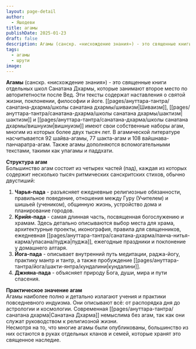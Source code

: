 ```yaml
---
layout: page-detail
author:
  - Яшодеви
title: агамы
publishDate: 2025-01-23
draft: false
description: Агамы (санскр. «нисхождение знания») - это священные книги отдельных школ Санатана Дхармы, которые занимают второе место по авторитетности после Вед. Эти тексты содержат наставления о святой жизни, поклонении, философии и йоге.
tags:
  - агамы
  - шрути
image:
---
```

**Агамы** (санскр. «нисхождение знания») - это священные книги отдельных школ Санатана Дхармы, которые занимают второе место по авторитетности после Вед. Эти тексты содержат наставления о святой жизни, поклонении, философии и йоге. [[pages/ануттара-тантра/санатана-дхарма/школы санатана дхармы/шиваизм|Шиваизм]], [[pages/ануттара-тантра/санатана-дхарма/школы санатана дхармы/шактизм|шактизм]] и [[pages/ануттара-тантра/санатана-дхарма/школы санатана дхармы/вишнуизм|вишнуизм]] имеют свои собственные наборы агам, многим из которых более двух тысяч лет. В агамической литературе насчитывается 92 шайва-агамы, 77 шакта-агам и 108 вайшнава-панчаратра-агам. Также агамы дополняются вспомогательными текстами, такими как упагамы и паддхати.

**Структура агам**  
Большинство агам состоит из четырех частей (пад), каждая из которых содержит несколько тысяч ритмических санскритских стихов, обычно двустиший:

1. **Чарья-пада** - разъясняет ежедневные религиозные обязанности, правильное поведение, отношения между Гуру (Учителем) и шишьей (учеником), общинную жизнь, устройство дома и планирование городов.
2. **Крийя-пада** - самая длинная часть, посвященная богослужению и храмам. Здесь детально описываются выбор места для храма, архитектурные проекты, иконография, правила для священников, ежедневная [[pages/ануттара-тантра/санатана-дхарма/панча-нитья-карма/упасана/пуджа|пуджа]], ежегодные праздники и поклонение у домашнего алтаря.
3. **Йога-пада** - описывает внутренний путь медитации, раджа-йогу, практику мантр и тантр, а также пробуждение [[pages/ануттара-тантра/йога/шакти-янтра/кундалини|кундалини]].
4. **Джняна-пада** - объясняет природу Бога, души, мира и пути спасения.

**Практическое значение агам**  
Агамы наиболее полно и детально излагают учения и практики повседневного индуизма. Они описывают всё: от распорядка дня до астрологии и космологии. Современная [[pages/ануттара-тантра/санатана дхарма|Санатана Дхарма]] немыслима без агам, так как они служат руководством к религиозной жизни.  
Несмотря на то, что многие агамы были опубликованы, большинство из них остаются в руках отдельных кланов и семей, которые хранят это священное наследие.